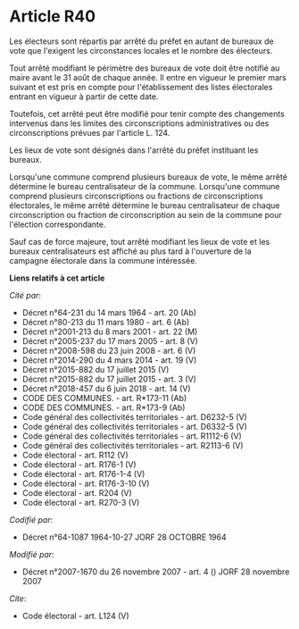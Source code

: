 # Article R40

Les électeurs sont répartis par arrêté du préfet en autant de bureaux de vote que l'exigent les circonstances locales et le
nombre des électeurs. 

Tout arrêté modifiant le périmètre des bureaux de vote doit être notifié au maire avant le 31 août de chaque année. Il entre
en vigueur le premier mars suivant et est pris en compte pour l'établissement des listes électorales entrant en vigueur à
partir de cette date. 

Toutefois, cet arrêté peut être modifié pour tenir compte des changements intervenus dans les limites des circonscriptions
administratives ou des circonscriptions prévues par l'article L. 124. 

Les lieux de vote sont désignés dans l'arrêté du préfet instituant les bureaux. 

Lorsqu'une commune comprend plusieurs bureaux de vote, le même arrêté détermine le bureau centralisateur de la commune.
Lorsqu'une commune comprend plusieurs circonscriptions ou fractions de circonscriptions électorales, le même arrêté détermine
le bureau centralisateur de chaque circonscription ou fraction de circonscription au sein de la commune pour l'élection
correspondante. 

Sauf cas de force majeure, tout arrêté modifiant les lieux de vote et les bureaux centralisateurs est affiché au plus tard à
l'ouverture de la campagne électorale dans la commune intéressée.

**Liens relatifs à cet article**

_Cité par_:

  - Décret n°64-231 du 14 mars 1964 - art. 20 (Ab)
  - Décret n°80-213 du 11 mars 1980 - art. 6 (Ab)
  - Décret n°2001-213 du 8 mars 2001 - art. 22 (M)
  - Décret n°2005-237 du 17 mars 2005 - art. 8 (V)
  - Décret n°2008-598 du 23 juin 2008 - art. 6 (V)
  - Décret n°2014-290 du 4 mars 2014 - art. 19 (V)
  - Décret n°2015-882 du 17 juillet 2015 (V)
  - Décret n°2015-882 du 17 juillet 2015 - art. 3 (V)
  - Décret n°2018-457 du 6 juin 2018 - art. 14 (V)
  - CODE DES COMMUNES. - art. R*173-11 (Ab)
  - CODE DES COMMUNES. - art. R*173-9 (Ab)
  - Code général des collectivités territoriales - art. D6232-5 (V)
  - Code général des collectivités territoriales - art. D6332-5 (V)
  - Code général des collectivités territoriales - art. R1112-6 (V)
  - Code général des collectivités territoriales - art. R2113-6 (V)
  - Code électoral - art. R112 (V)
  - Code électoral - art. R176-1 (V)
  - Code électoral - art. R176-1-4 (V)
  - Code électoral - art. R176-3-10 (V)
  - Code électoral - art. R204 (V)
  - Code électoral - art. R270-3 (V)

_Codifié par_:

  - Décret n°64-1087 1964-10-27 JORF 28 OCTOBRE 1964

_Modifié par_:

  - Décret n°2007-1670 du 26 novembre 2007 - art. 4 () JORF 28 novembre 2007

_Cite_:

  - Code électoral - art. L124 (V)
